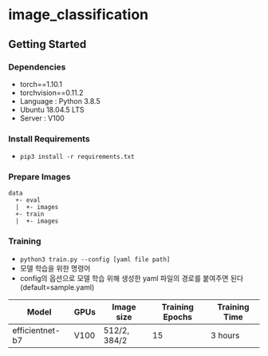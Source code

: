 # image_classification

## Getting Started    
### Dependencies
- torch==1.10.1
- torchvision==0.11.2
- Language : Python 3.8.5
- Ubuntu 18.04.5 LTS
- Server : V100
                                                              

### Install Requirements
- `pip3 install -r requirements.txt`

### Prepare Images
```
data
  +- eval
  |  +- images
  +- train
  |  +- images
```

### Training
- `python3 train.py --config [yaml file path]`
- 모델 학습을 위한 명령어
- config의 옵션으로 모델 학습 위해 생성한 yaml 파일의 경로를 붙여주면 된다 (default=sample.yaml)

Model | GPUs | Image size | Training Epochs | Training Time
------------ | ------------- | ------------- | ------------- | -------------
efficientnet-b7 | V100 | 512/2, 384/2 | 15 | 3 hours